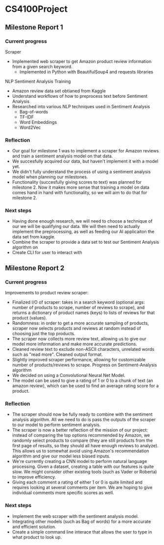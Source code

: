 # CS4100Project

## Milestone Report 1

### Current progress

Scraper
- Implemented web scraper to get Amazon product review information from a given search keyword.
  - Implemented in Python with BeautifulSoup4 and requests libraries

NLP Sentiment Analysis Training
- Amazon review data set obtianed from Kaggle
- Understand workflows of how to preprocess text before Sentiment Analysis
- Researched into various NLP techniques used in Sentiment Analysis
  - Bag-of-words
  - TF-IDF
  - Word Embeddings
  - Word2Vec

### Reflection
- Our goal for milestone 1 was to implement a scraper for Amazon reviews and train a sentiment analysis model on that data.
- We succesfully acquired our data, but haven't implement it with a model yet.
- We didn't fully understand the process of using a sentiment analysis model when planning our milestones.
- Functionality (succesfully giving scores to text) was planned for milestone 2. Now it makes more sense that training a model on data comes hand in hand with functionality, so we will aim to do that for milestone 2.

### Next steps
- Having done enough research, we will need to choose a technique of our we will be qualifying our data. We will then need to actually implement the preprocessing, as well as feeding our AI applicaiton the data set from kaggle. 
- Combine the scraper to provide a data set to test our Sentiment Analysis algorithm on
- Create CLI for user to interact with

## Milestone Report 2

### Current progress
Improvements to product review scraper:
- Finalized I/O of scraper: takes in a search keyword (optional args: number of products to scrape, number of reviews to scrape), and returns a dictionary of product names (keys) to lists of reviews for that product (values).
- Randomness: in order to get a more accurate sampling of products, scraper now selects products and reviews at random instead of choosing just the top products.
- The scraper now collects more review text, allowing us to give our model more information and make more accurate predictions.
- Cleaned review text to exclude non-ASCII characters, unrelated words such as "read more". Cleaned output format.
- Slightly improved scraper performance, allowing for customizable number of products/reviews to scrape.
Progress on Sentiment-Analysis algorithm
- We decided on using a Convolutional Neural Net Model.
- The model can be used to give a rating of 1 or 0 to a chunk of text (an amazon review), which can be used to find an average rating score for a product.

### Reflection
- The scraper should now be fully ready to combine with the sentiment analysis algorithm. All we need to do is pass the outputs of the scraper to our model to perform sentiment analysis.
- The scraper is now a better reflection of the mission of our project: instead of comparing the top options recommended by Amazon, we randomly select products to compare (they are still products from the first page of results, so they should all have enough reviews to analyze). This allows us to somewhat avoid using Amazon's recommendation algorithm and give our model less biased inputs.
- We're currently creating a CNN model to perform natural language processing. Given a dataset, creating a table with our features is quite slow. We might consider other existing tools (such as Vader or Roberta) to improve efficiency. 
- Giving each comment a rating of either 1 or 0 is quite limited and requires looking at several comments per item. We are hoping to give individual comments more specific scores as well.


### Next steps
- Implement the web scraper with the sentiment analysis model.
- Integrating other models (such as Bag of words) for a more accurate and efficient solution.
- Create a simple command line interace that allows the user to type in what product to look up.
